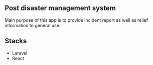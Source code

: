 ## Post disaster management system
Main purpose of this app is to provide incident report as well as relief information to general use. 
## Stacks
- Laravel
- React
